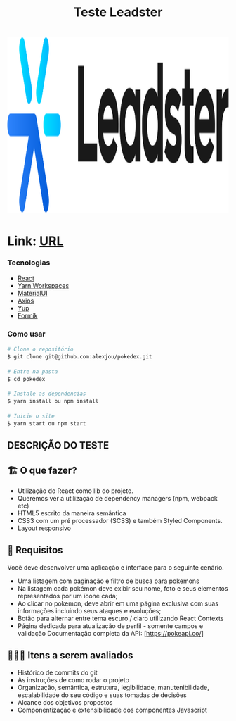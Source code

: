 <h1 align="center">Teste Leadster</h1>

<h1 align="center">
<img
    alt="leadster"
    src="./src/Components/assets/leadster.svg"
    width=700
    height=400    
  />
</h1>

# Link: [URL](https://alexjou.github.io/pokedex)


### Tecnologias

- [React](https://pt-br.reactjs.org/)
- [Yarn Workspaces](https://classic.yarnpkg.com/en/docs/workspaces/)
- [MaterialUI](https://mui.com/)
- [Axios](https://axios-http.com/ptbr/docs/intro)
- [Yup](https://github.com/jquense/yup)
- [Formik](https://formik.org/)


### Como usar

```bash
# Clone o repositório
$ git clone git@github.com:alexjou/pokedex.git

# Entre na pasta
$ cd pokedex

# Instale as dependencias
$ yarn install ou npm install

# Inicie o site
$ yarn start ou npm start
```

###


## DESCRIÇÃO DO TESTE


## 🏗 O que fazer?

* Utilização do React como lib do projeto.
* Queremos ver a utilização de dependency managers (npm, webpack etc)
* HTML5 escrito da maneira semântica
* CSS3 com um pré processador (SCSS) e também Styled Components.
* Layout responsivo


## 🚨 Requisitos

Você deve desenvolver uma aplicação e interface para o seguinte cenário.
  - Uma listagem com paginação e filtro de busca para pokemons
  - Na listagem cada pokémon deve exibir seu nome, foto e seus elementos representados por um ícone cada;
  - Ao clicar no pokemon, deve abrir em uma página exclusiva com suas informações incluindo seus ataques e evoluções;
  - Botão para alternar entre tema escuro / claro utilizando React Contexts
  - Página dedicada para atualização de perfil - somente campos e validação
Documentação completa da API: [https://pokeapi.co/]


## 🕵🏻‍♂️ Itens a serem avaliados

* Histórico de commits do git
* As instruções de como rodar o projeto
* Organização, semântica, estrutura, legibilidade, manutenibilidade, escalabilidade do seu código e suas tomadas de decisões
* Alcance dos objetivos propostos
* Componentização e extensibilidade dos componentes Javascript


